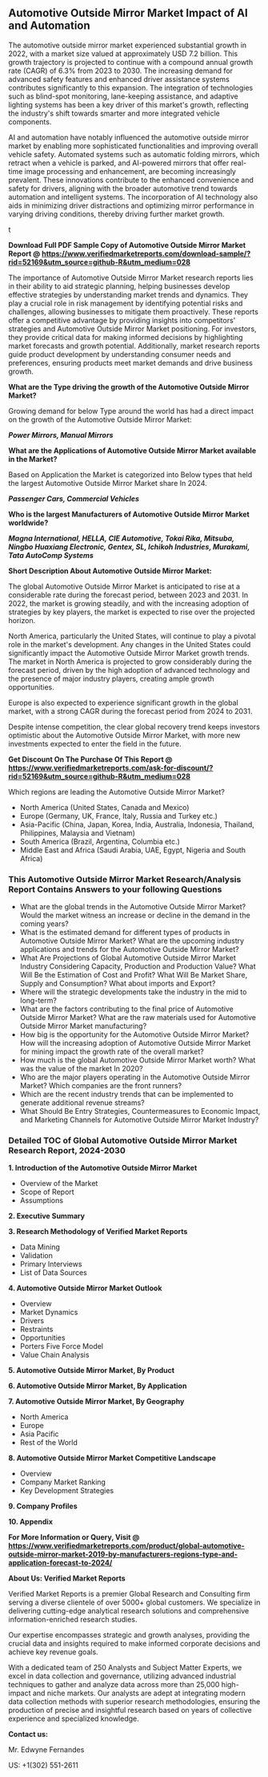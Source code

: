 <h2>Automotive Outside Mirror Market Impact of AI and Automation</h2><p>The automotive outside mirror market experienced substantial growth in 2022, with a market size valued at approximately USD 7.2 billion. This growth trajectory is projected to continue with a compound annual growth rate (CAGR) of 6.3% from 2023 to 2030. The increasing demand for advanced safety features and enhanced driver assistance systems contributes significantly to this expansion. The integration of technologies such as blind-spot monitoring, lane-keeping assistance, and adaptive lighting systems has been a key driver of this market's growth, reflecting the industry's shift towards smarter and more integrated vehicle components.</p><p>AI and automation have notably influenced the automotive outside mirror market by enabling more sophisticated functionalities and improving overall vehicle safety. Automated systems such as automatic folding mirrors, which retract when a vehicle is parked, and AI-powered mirrors that offer real-time image processing and enhancement, are becoming increasingly prevalent. These innovations contribute to the enhanced convenience and safety for drivers, aligning with the broader automotive trend towards automation and intelligent systems. The incorporation of AI technology also aids in minimizing driver distractions and optimizing mirror performance in varying driving conditions, thereby driving further market growth.</p>t</p><p id="" class=""><strong>Download Full PDF Sample Copy of Automotive Outside Mirror Market Report @ <a href="https://www.verifiedmarketreports.com/download-sample/?rid=52169&utm_source=github-R&utm_medium=028" target="_blank">https://www.verifiedmarketreports.com/download-sample/?rid=52169&utm_source=github-R&utm_medium=028</a></strong></p><p>The importance of&nbsp;Automotive Outside Mirror Market research reports lies in their ability to aid strategic planning, helping businesses develop effective strategies by understanding market trends and dynamics. They play a crucial role in risk management by identifying potential risks and challenges, allowing businesses to mitigate them proactively. These reports offer a competitive advantage by providing insights into competitors' strategies and Automotive Outside Mirror Market positioning. For investors, they provide critical data for making informed decisions by highlighting market forecasts and growth potential. Additionally, market research reports guide product development by understanding consumer needs and preferences, ensuring products meet market demands and drive business growth.</p><p><strong>What are the&nbsp;Type driving the growth of the Automotive Outside Mirror Market?</strong></p><p id="" class="">Growing demand for below Type around the world has had a direct impact on the growth of the Automotive Outside Mirror Market:</p><em><strong>Power Mirrors, Manual Mirrors</strong></em></p><strong>What are the&nbsp;Applications&nbsp;of Automotive Outside Mirror Market available in the Market?</strong></p><p id="" class="">Based on Application the Market is categorized into Below types that held the largest Automotive Outside Mirror Market share In 2024.</p><em><strong>Passenger Cars, Commercial Vehicles</strong></em></p><strong>Who is the largest Manufacturers of Automotive Outside Mirror Market worldwide?</strong></p><p><em><strong>Magna International, HELLA, CIE Automotive, Tokai Rika, Mitsuba, Ningbo Huaxiang Electronic, Gentex, SL, Ichikoh Industries, Murakami, Tata AutoComp Systems</strong></em></p><p id="" class=""><strong>Short Description About Automotive Outside Mirror Market:</strong></p><p>The global Automotive Outside Mirror Market is anticipated to rise at a considerable rate during the forecast period, between 2023 and 2031. In 2022, the market is growing steadily, and with the increasing adoption of strategies by key players, the market is expected to rise over the projected horizon.</p><p>North America, particularly the United States, will continue to play a pivotal role in the market's development. Any changes in the United States could significantly impact the Automotive Outside Mirror Market growth trends. The market in North America is projected to grow considerably during the forecast period, driven by the high adoption of advanced technology and the presence of major industry players, creating ample growth opportunities.</p><p>Europe is also expected to experience significant growth in the global market, with a strong CAGR during the forecast period from 2024 to 2031.</p><p>Despite intense competition, the clear global recovery trend keeps investors optimistic about the Automotive Outside Mirror Market, with more new investments expected to enter the field in the future.</p><p id="" class=""><strong>Get Discount On The Purchase Of This Report @ <a href="https://www.verifiedmarketreports.com/ask-for-discount/?rid=52169&utm_source=github-R&utm_medium=028" target="_blank">https://www.verifiedmarketreports.com/ask-for-discount/?rid=52169&utm_source=github-R&utm_medium=028</a></strong></p>Which regions are leading the Automotive Outside Mirror Market?</p><ul><li>North America (United States, Canada and Mexico)</li><li>Europe (Germany, UK, France, Italy, Russia and Turkey etc.)</li><li>Asia-Pacific (China, Japan, Korea, India, Australia, Indonesia, Thailand, Philippines, Malaysia and Vietnam)</li><li>South America (Brazil, Argentina, Columbia etc.)</li><li>Middle East and Africa (Saudi Arabia, UAE, Egypt, Nigeria and South Africa)</li></ul><h3 id="" class="">This Automotive Outside Mirror Market Research/Analysis Report Contains Answers to your following Questions</h3><ul><li>What are the global trends in the Automotive Outside Mirror Market? Would the market witness an increase or decline in the demand in the coming years?</li><li>What is the estimated demand for different types of products in Automotive Outside Mirror Market? What are the upcoming industry applications and trends for the Automotive Outside Mirror Market?</li><li>What Are Projections of Global Automotive Outside Mirror Market Industry Considering Capacity, Production and Production Value? What Will Be the Estimation of Cost and Profit? What Will Be Market Share, Supply and Consumption? What about imports and Export?</li><li>Where will the strategic developments take the industry in the mid to long-term?</li><li>What are the factors contributing to the final price of Automotive Outside Mirror Market? What are the raw materials used for Automotive Outside Mirror Market manufacturing?</li><li>How big is the opportunity for the Automotive Outside Mirror Market? How will the increasing adoption of Automotive Outside Mirror Market for mining impact the growth rate of the overall market?</li><li>How much is the global Automotive Outside Mirror Market worth? What was the value of the market In 2020?</li><li>Who are the major players operating in the Automotive Outside Mirror Market? Which companies are the front runners?</li><li>Which are the recent industry trends that can be implemented to generate additional revenue streams?</li><li>What Should Be Entry Strategies, Countermeasures to Economic Impact, and Marketing Channels for Automotive Outside Mirror Market Industry?</li></ul><h3 id="" class="">Detailed TOC of Global Automotive Outside Mirror Market Research Report, 2024-2030</h3><p id="" class=""><strong>1. Introduction of the Automotive Outside Mirror Market</strong></p><ul><li>Overview of the Market</li><li>Scope of Report</li><li>Assumptions</li></ul><p id="" class=""><strong>2. Executive Summary</strong></p><p id="" class=""><strong>3. Research Methodology of Verified Market Reports</strong></p><ul><li>Data Mining</li><li>Validation</li><li>Primary Interviews</li><li>List of Data Sources</li></ul><p id="" class=""><strong>4. Automotive Outside Mirror Market Outlook</strong></p><ul><li>Overview</li><li>Market Dynamics</li><li>Drivers</li><li>Restraints</li><li>Opportunities</li><li>Porters Five Force Model</li><li>Value Chain Analysis</li></ul><p id="" class=""><strong>5. Automotive Outside Mirror Market, By Product</strong></p><p id="" class=""><strong>6. Automotive Outside Mirror Market, By Application</strong></p><p id="" class=""><strong>7. Automotive Outside Mirror Market, By Geography</strong></p><ul><li>North America</li><li>Europe</li><li>Asia Pacific</li><li>Rest of the World</li></ul><p id="" class=""><strong>8. Automotive Outside Mirror Market Competitive Landscape</strong></p><ul><li>Overview</li><li>Company Market Ranking</li><li>Key Development Strategies</li></ul><p id="" class=""><strong>9. Company Profiles</strong></p><p id="" class=""><strong>10. Appendix</strong></p><p id="" class=""><strong>For More Information or Query, Visit @ <a href="https://www.verifiedmarketreports.com/product/global-automotive-outside-mirror-market-2019-by-manufacturers-regions-type-and-application-forecast-to-2024/" target="_blank">https://www.verifiedmarketreports.com/product/global-automotive-outside-mirror-market-2019-by-manufacturers-regions-type-and-application-forecast-to-2024/</a></strong></p><p id="" class=""><strong>About Us: Verified Market Reports</strong></p><p id="" class="">Verified Market Reports is a premier Global Research and Consulting firm serving a diverse clientele of over 5000+ global customers. We specialize in delivering cutting-edge analytical research solutions and comprehensive information-enriched research studies.</p><p id="" class="">Our expertise encompasses strategic and growth analyses, providing the crucial data and insights required to make informed corporate decisions and achieve key revenue goals.</p><p id="" class="">With a dedicated team of 250 Analysts and Subject Matter Experts, we excel in data collection and governance, utilizing advanced industrial techniques to gather and analyze data across more than 25,000 high-impact and niche markets. Our analysts are adept at integrating modern data collection methods with superior research methodologies, ensuring the production of precise and insightful research based on years of collective experience and specialized knowledge.</p><p id="" class=""><strong>Contact us:</strong></p><p id="" class="">Mr. Edwyne Fernandes</p><p id="" class="">US: +1(302) 551-2611</p>